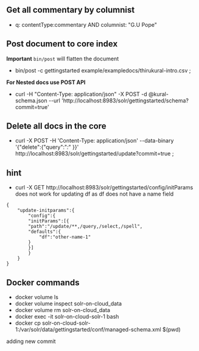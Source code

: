 ## Get all commentary by columnist

- q: contentType:commentary AND columnist: "G.U Pope"

## Post document to core index

**Important** `bin/post` will flatten the document

- bin/post -c gettingstarted example/exampledocs/thirukural-intro.csv ;

**For Nested docs use POST API**

- curl -H "Content-Type: application/json" -X POST -d @kural-schema.json --url 'http://localhost:8983/solr/gettingstarted/schema?commit=true'

## Delete all docs in the core

- curl -X POST -H 'Content-Type: application/json' --data-binary '{"delete":{"query":"_:_" }}' http://localhost:8983/solr/gettingstarted/update?commit=true ;

## hint

- curl -X GET http://localhost:8983/solr/gettingstarted/config/initParams does not work for updating df as df does not have a name field

```
{
    "update-initparams":{
        "config":{
        "initParams":[{
        "path":"/update/**,/query,/select,/spell",
        "defaults":{
            "df":"other-name-1"
        }
        }]
        }
    }
}
```

## Docker commands

- docker volume ls
- docker volume inspect solr-on-cloud_data
- docker volume rm solr-on-cloud_data
- docker exec -it solr-on-cloud-solr-1 bash
- docker cp solr-on-cloud-solr-1:/var/solr/data/gettingstarted/conf/managed-schema.xml $(pwd)

adding new commit
